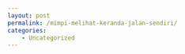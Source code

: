```yaml
---
layout: post
permalink: /mimpi-melihat-keranda-jalan-sendiri/
categories:
    - Uncategorized
---
```


